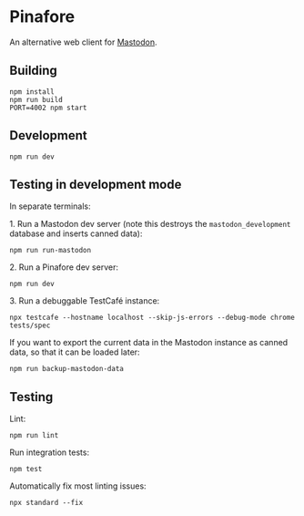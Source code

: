 # Pinafore

An alternative web client for [Mastodon](https://joinmastodon.org]).

## Building

    npm install
    npm run build
    PORT=4002 npm start

## Development

    npm run dev

## Testing in development mode

In separate terminals:

1\. Run a Mastodon dev server (note this destroys the `mastodon_development` database and inserts canned data):

    npm run run-mastodon

2\. Run a Pinafore dev server:

    npm run dev

3\. Run a debuggable TestCafé instance:

    npx testcafe --hostname localhost --skip-js-errors --debug-mode chrome tests/spec

If you want to export the current data in the Mastodon instance as canned data, so that it can be loaded later:

    npm run backup-mastodon-data

## Testing

Lint:

    npm run lint

Run integration tests:

    npm test

Automatically fix most linting issues:

    npx standard --fix